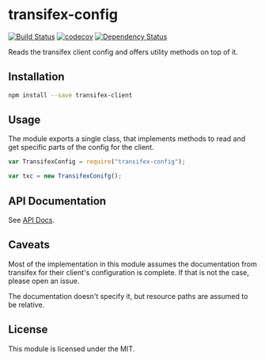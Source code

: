 # transifex-config
[![Build Status](https://travis-ci.org/freaktechnik/transifex-config.svg?branch=master)](https://travis-ci.org/freaktechnik/transifex-config) [![codecov](https://codecov.io/gh/freaktechnik/transifex-config/branch/master/graph/badge.svg)](https://codecov.io/gh/freaktechnik/transifex-config) [![Dependency Status](https://dependencyci.com/github/freaktechnik/transifex-config/badge)](https://dependencyci.com/github/freaktechnik/transifex-config)

Reads the transifex client config and offers utility methods on top of it.

## Installation
```sh
npm install --save transifex-client
```

## Usage
The module exports a single class, that implements methods to read and get
specific parts of the config for the client.

```js
var TransifexConfig = require("transifex-config");

var txc = new TransifexConifg();
```

## API Documentation
See [API Docs](/docs/api.md).

## Caveats
Most of the implementation in this module assumes the documentation from
transifex for their client's configuration is complete. If that is not the case,
please open an issue.

The documentation doesn't specify it, but resource paths are assumed to be
relative.

## License
This module is licensed under the MIT.

